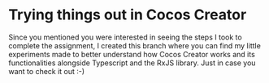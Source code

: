 # Trying things out in Cocos Creator

Since you mentioned you were interested in seeing the steps I took to complete the assignment, I created this branch where you can find my little experiments made to better understand how Cocos Creator works and its functionalities alongside Typescript and the RxJS library. Just in case you want to check it out :-)
